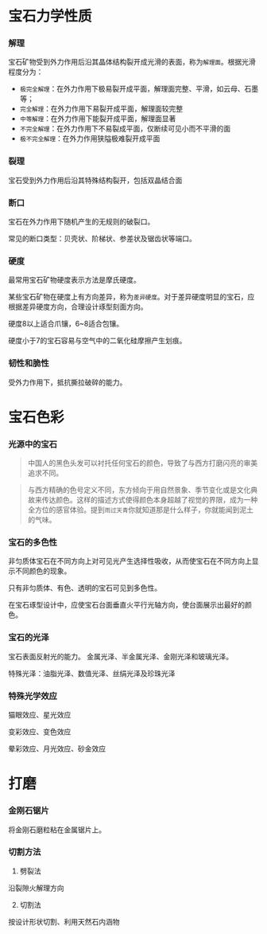 # 宝石力学性质

### 解理
宝石矿物受到外力作用后沿其晶体结构裂开成光滑的表面，称为`解理面`。根据光滑程度分为：

- `极完全解理`：在外力作用下极易裂开成平面，解理面完整、平滑，如云母、石墨等；
- `完全解理`：在外力作用下易裂开成平面，解理面较完整
- `中等解理`：在外力作用下能裂开成平面，解理面显著
- `不完全解理`：在外力作用下不易裂成平面，仅断续可见小而不平滑的面
- `极不完全解理`：在外力作用狭隘极难裂开成平面

### 裂理
宝石受到外力作用后沿其特殊结构裂开，包括双晶结合面

### 断口
宝石在外力作用下随机产生的无规则的破裂口。

常见的断口类型：贝壳状、阶梯状、参差状及锯齿状等端口。

### 硬度
最常用宝石矿物硬度表示方法是摩氏硬度。

某些宝石矿物在硬度上有方向差异，称为`差异硬度`。对于差异硬度明显的宝石，应根据差异硬度方向，合理设计琢型刻面方向。

硬度8以上适合爪镶，6~8适合包镶。

硬度小于7的宝石容易与空气中的二氧化硅摩擦产生划痕。

### 韧性和脆性
受外力作用下，抵抗撕拉破碎的能力。

# 宝石色彩

### 光源中的宝石

> 中国人的黑色头发可以衬托任何宝石的颜色，导致了与西方打磨闪亮的审美追求不同。

> 与西方精确的色号定义不同，东方倾向于用自然景象、季节变化或是文化典故来传达颜色。这样的描述方式使得颜色本身超越了视觉的界限，成为一种全方位的感官体验。提到`雨过天青`你就知道那是什么样子，你就能闻到泥土的气味。

### 宝石的多色性

非匀质体宝石在不同方向上对可见光产生选择性吸收，从而使宝石在不同方向上显示不同颜色的现象。

只有非匀质体、有色、透明的宝石可见到多色性。

在宝石琢型设计中，应使宝石台面垂直火平行光轴方向，使台面展示出最好的颜色。

### 宝石的光泽

宝石表面反射光的能力。
金属光泽、半金属光泽、金刚光泽和玻璃光泽。

特殊光泽：油脂光泽、数值光泽、丝绢光泽及珍珠光泽

### 特殊光学效应

猫眼效应、星光效应

变彩效应、变色效应

晕彩效应、月光效应、砂金效应

# 打磨

### 金刚石锯片

将金刚石磨粒粘在金属锯片上。

### 切割方法

1. 劈裂法

沿裂隙火解理方向

2. 切割法

按设计形状切割、利用天然石内涵物